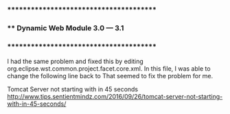 ### **************************************
### ** Dynamic Web Module 3.0 — 3.1
### **************************************
I had the same problem and fixed this by editing org.eclipse.wst.common.project.facet.core.xml.
In this file, I was able to change the following line
<installed facet="jst.web" version="3.1"/>
back to
<installed facet="jst.web" version="3.0"/>
That seemed to fix the problem for me.

Tomcat Server not starting with in 45 seconds
http://www.tips.sentientmindz.com/2016/09/26/tomcat-server-not-starting-with-in-45-seconds/